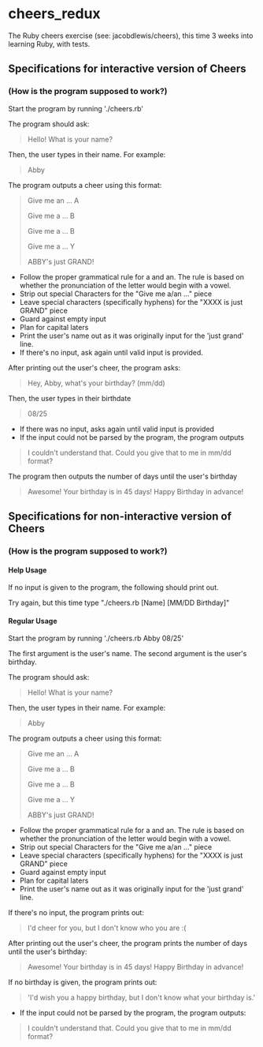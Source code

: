 # cheers_redux
The Ruby cheers exercise (see: jacobdlewis/cheers), this time 3 weeks into learning Ruby, with tests.

## Specifications for interactive version of Cheers
### (How is the program supposed to work?)

Start the program by running './cheers.rb'

The program should ask:

> Hello! What is your name?

Then, the user types in their name. For example:

> Abby

The program outputs a cheer using this format:

> Give me an ... A
>
> Give me a ... B
>
> Give me a ... B
>
> Give me a ... Y
>
> ABBY's just GRAND!

* Follow the proper grammatical rule for a and an. The rule is based on whether the pronunciation of the letter would begin with a vowel.
* Strip out special Characters for the "Give me a/an ..." piece
* Leave special characters (specifically hyphens) for the "XXXX is just GRAND" piece
* Guard against empty input
* Plan for capital laters
* Print the user's name out as it was originally input for the 'just grand' line.
* If there's no input, ask again until valid input is provided.

After printing out the user's cheer, the program asks:

> Hey, Abby, what's your birthday? (mm/dd)

Then, the user types in their birthdate

> 08/25

* If there was no input, asks again until valid input is provided
* If the input could not be parsed by the program, the program outputs

> I couldn't understand that. Could you give that to me in mm/dd format?

The program then outputs the number of days until the user's birthday

> Awesome! Your birthday is in 45 days! Happy Birthday in advance!

## Specifications for non-interactive version of Cheers
### (How is the program supposed to work?)


#### Help Usage
If no input is given to the program, the following should print out.

Try again, but this time type "./cheers.rb [Name] [MM/DD Birthday]"

#### Regular Usage
Start the program by running './cheers.rb Abby 08/25'

The first argument is the user's name.
The second argument is the user's birthday.

The program should ask:

> Hello! What is your name?

Then, the user types in their name. For example:

> Abby

The program outputs a cheer using this format:

> Give me an ... A
>
> Give me a ... B
>
> Give me a ... B
>
> Give me a ... Y
>
> ABBY's just GRAND!

* Follow the proper grammatical rule for a and an. The rule is based on whether the pronunciation of the letter would begin with a vowel.
* Strip out special Characters for the "Give me a/an ..." piece
* Leave special characters (specifically hyphens) for the "XXXX is just GRAND" piece
* Guard against empty input
* Plan for capital laters
* Print the user's name out as it was originally input for the 'just grand' line.

If there's no input, the program prints out:

> I'd cheer for you, but I don't know who you are :(

After printing out the user's cheer, the program prints the number of days until the user's birthday:

> Awesome! Your birthday is in 45 days! Happy Birthday in advance!

If no birthday is given, the program prints out:

>'I'd wish you a happy birthday, but I don't know what your birthday is.'

* If the input could not be parsed by the program, the program outputs:

> I couldn't understand that. Could you give that to me in mm/dd format?
